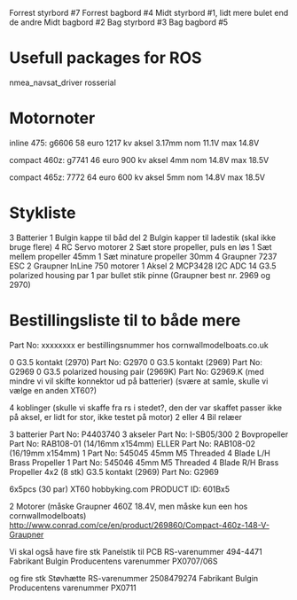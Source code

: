 Forrest styrbord #7
Forrest bagbord #4
Midt styrbord #1, lidt mere bulet end de andre
Midt bagbord #2
Bag styrbord #3
Bag bagbord #5

Usefull packages for ROS
========================
nmea_navsat_driver
rosserial

Motornoter
==========
inline 475:
g6606
58 euro
1217 kv
aksel 3.17mm
nom 11.1V max 14.8V

compact 460z:
g7741
46 euro
900 kv
aksel 4mm
nom 14.8V max 18.5V

compact 465z:
7772
64 euro
600 kv
aksel 5mm
nom 14.8V max 18.5V


Stykliste
=========
3 Batterier
1 Bulgin kappe til båd del
2 Bulgin kapper til ladestik (skal ikke bruge flere)
4 RC Servo motorer
2 Sæt store propeller, puls en løs
1 Sæt mellem propeller  45mm
1 Sæt minature propeller 30mm
4 Graupner 7237 ESC
2 Graupner InLine 750 motorer
1 Aksel
2 MCP3428 I2C ADC
14 G3.5 polarized housing par
1 par bullet stik pinne (Graupner best nr. 2969 og 2970)

Bestillingsliste til to både mere
=================================
Part No: xxxxxxxx er bestillingsnummer hos cornwallmodelboats.co.uk

0 G3.5 kontakt (2970) Part No: G2970
0 G3.5 kontakt (2969) Part No: G2969
0 G3.5 polarized housing pair (2969K) Part No: G2969.K (med mindre vi vil skifte konnektor ud på batterier) (svære at samle, skulle vi vælge en anden XT60?)

4 koblinger (skulle vi skaffe fra rs i stedet?, den der var skaffet passer ikke på aksel, er lidt for stor, ikke testet på motor)
2 eller 4 Bil relæer

3 batterier Part No: P4403740
3 akseler Part No: I-SB05/300
2 Bovpropeller  Part No: RAB108-01 (14/16mm x154mm) ELLER Part No: RAB108-02 (16/19mm x154mm)
1 Part No: 545045 45mm M5 Threaded 4 Blade L/H Brass Propeller
1 Part No: 545046 45mm M5 Threaded 4 Blade R/H Brass Propeller
4x2 (8 stk) G3.5 kontakt (2969) Part No: G2969

6x5pcs (30 par) XT60 hobbyking.com  PRODUCT ID: 601Bx5 

2 Motorer (måske Graupner 460Z 18.4V, men måske kun een hos cornwallmodelboats) http://www.conrad.com/ce/en/product/269860/Compact-460z-148-V-Graupner


Vi skal også have fire stk
Panelstik til PCB
RS-varenummer 494-4471
Fabrikant Bulgin
Producentens varenummer PX0707/06S

og fire stk
Støvhætte
RS-varenummer 2508479274
Fabrikant Bulgin
Producentens varenummer PX0711
